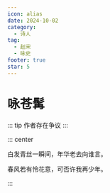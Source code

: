 ```yaml
---
icon: alias
date: 2024-10-02
category:
  - 诗人
tag:
  - 赵宋
  - 咏史
footer: true
star: 5
---
```


# 咏苍髯

<!-- more -->

::: tip
作者存在争议
:::


::: center 

白发青丝一瞬间，年华老去向谁言。

春风若有怜花意，可否许我再少年。

:::